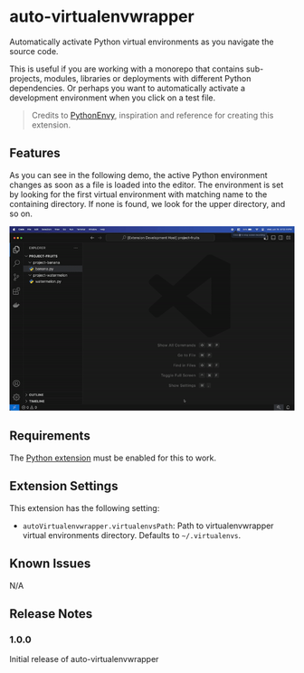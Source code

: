 # auto-virtualenvwrapper

Automatically activate Python virtual environments as you navigate the source code.

This is useful if you are working with a monorepo that contains sub-projects, modules, libraries or deployments with different Python dependencies. Or perhaps you want to automatically activate a development environment when you click on a test file.

> Credits to [PythonEnvy](https://github.com/teticio/python-envy), inspiration and reference for creating this extension.

## Features

As you can see in the following demo, the active Python environment changes as soon as a file is loaded into the editor. The environment is set by looking for the first virtual environment with matching name to the containing directory. If none is found, we look for the upper directory, and so on.

![demo](/images/demo.gif)

## Requirements

The [Python extension](https://marketplace.visualstudio.com/items?itemName=ms-python.python) must be enabled for this to work.

## Extension Settings

This extension has the following setting:

* `autoVirtualenvwrapper.virtualenvsPath`: Path to virtualenvwrapper virtual environments directory. Defaults to `~/.virtualenvs`.

## Known Issues

N/A

## Release Notes

### 1.0.0

Initial release of auto-virtualenvwrapper
